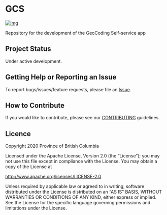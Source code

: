 # GCS

[![img](https://img.shields.io/badge/Lifecycle-Maturing-007EC6)](https://github.com/bcgov/repomountie/blob/master/doc/lifecycle-badges.md)

Repository for the development of the GeoCoding Self-service app


## Project Status
Under active development.

## Getting Help or Reporting an Issue

To report bugs/issues/feature requests, please file an [Issue](https://github.com/bcgov/GCS/issues).

## How to Contribute

If you would like to contribute, please see our [CONTRIBUTING](CONTRIBUTING.md) guidelines.


## Licence
Copyright 2020 Province of British Columbia

Licensed under the Apache License, Version 2.0 (the “License”); you may not use this file except in compliance with the License. You may obtain a copy of the License at

http://www.apache.org/licenses/LICENSE-2.0

Unless required by applicable law or agreed to in writing, software distributed under the License is distributed on an “AS IS” BASIS, WITHOUT WARRANTIES OR CONDITIONS OF ANY KIND, either express or implied. See the License for the specific language governing permissions and limitations under the License.
